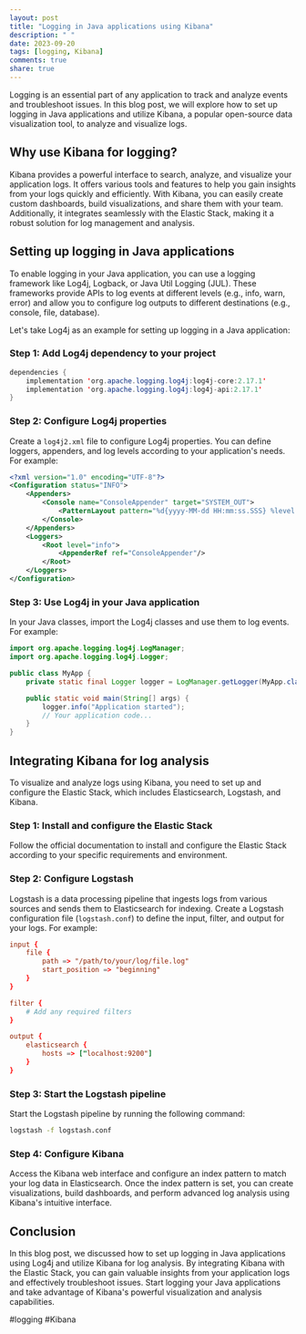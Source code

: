 ```yaml
---
layout: post
title: "Logging in Java applications using Kibana"
description: " "
date: 2023-09-20
tags: [logging, Kibana]
comments: true
share: true
---
```


Logging is an essential part of any application to track and analyze events and troubleshoot issues. In this blog post, we will explore how to set up logging in Java applications and utilize Kibana, a popular open-source data visualization tool, to analyze and visualize logs.

## Why use Kibana for logging?

Kibana provides a powerful interface to search, analyze, and visualize your application logs. It offers various tools and features to help you gain insights from your logs quickly and efficiently. With Kibana, you can easily create custom dashboards, build visualizations, and share them with your team. Additionally, it integrates seamlessly with the Elastic Stack, making it a robust solution for log management and analysis.

## Setting up logging in Java applications

To enable logging in your Java application, you can use a logging framework like Log4j, Logback, or Java Util Logging (JUL). These frameworks provide APIs to log events at different levels (e.g., info, warn, error) and allow you to configure log outputs to different destinations (e.g., console, file, database).

Let's take Log4j as an example for setting up logging in a Java application:

### Step 1: Add Log4j dependency to your project

```java
dependencies {
    implementation 'org.apache.logging.log4j:log4j-core:2.17.1'
    implementation 'org.apache.logging.log4j:log4j-api:2.17.1'
}
```

### Step 2: Configure Log4j properties

Create a `log4j2.xml` file to configure Log4j properties. You can define loggers, appenders, and log levels according to your application's needs. For example:

```xml
<?xml version="1.0" encoding="UTF-8"?>
<Configuration status="INFO">
    <Appenders>
        <Console name="ConsoleAppender" target="SYSTEM_OUT">
            <PatternLayout pattern="%d{yyyy-MM-dd HH:mm:ss.SSS} %level [%t] %logger{36} - %msg%n"/>
        </Console>
    </Appenders>
    <Loggers>
        <Root level="info">
            <AppenderRef ref="ConsoleAppender"/>
        </Root>
    </Loggers>
</Configuration>
```

### Step 3: Use Log4j in your Java application

In your Java classes, import the Log4j classes and use them to log events. For example:

```java
import org.apache.logging.log4j.LogManager;
import org.apache.logging.log4j.Logger;

public class MyApp {
    private static final Logger logger = LogManager.getLogger(MyApp.class);

    public static void main(String[] args) {
        logger.info("Application started");
        // Your application code...
    }
}
```

## Integrating Kibana for log analysis

To visualize and analyze logs using Kibana, you need to set up and configure the Elastic Stack, which includes Elasticsearch, Logstash, and Kibana.

### Step 1: Install and configure the Elastic Stack

Follow the official documentation to install and configure the Elastic Stack according to your specific requirements and environment.

### Step 2: Configure Logstash

Logstash is a data processing pipeline that ingests logs from various sources and sends them to Elasticsearch for indexing. Create a Logstash configuration file (`logstash.conf`) to define the input, filter, and output for your logs. For example:

```conf
input {
    file {
        path => "/path/to/your/log/file.log"
        start_position => "beginning"
    }
}

filter {
    # Add any required filters
}

output {
    elasticsearch {
        hosts => ["localhost:9200"]
    }
}
```

### Step 3: Start the Logstash pipeline

Start the Logstash pipeline by running the following command:

```bash
logstash -f logstash.conf
```

### Step 4: Configure Kibana

Access the Kibana web interface and configure an index pattern to match your log data in Elasticsearch. Once the index pattern is set, you can create visualizations, build dashboards, and perform advanced log analysis using Kibana's intuitive interface.

## Conclusion

In this blog post, we discussed how to set up logging in Java applications using Log4j and utilize Kibana for log analysis. By integrating Kibana with the Elastic Stack, you can gain valuable insights from your application logs and effectively troubleshoot issues. Start logging your Java applications and take advantage of Kibana's powerful visualization and analysis capabilities.

#logging #Kibana